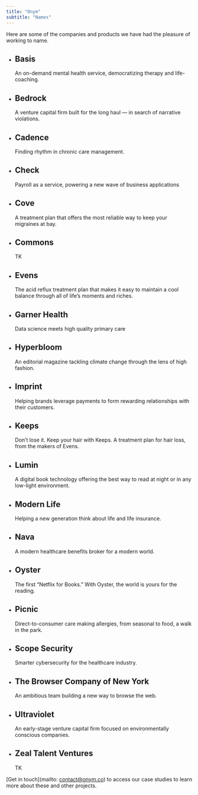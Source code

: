 ```yaml
---
title: "Onym"
subtitle: "Names"
---
```


Here are some of the companies and products we have had the pleasure of working to name.

- ## Basis
  An on-demand mental health service, democratizing therapy and life-coaching.
- ## Bedrock
  A venture capital firm built for the long haul — in search of narrative violations.
- ## Cadence
  Finding rhythm in chronic care management.
- ## Check
  Payroll as a service, powering a new wave of business applications
- ## Cove
  A treatment plan that offers the most reliable way to keep your migraines at bay.
- ## Commons
  TK
- ## Evens
  The acid reflux treatment plan that makes it easy to maintain a cool balance through all of life’s moments and riches.
- ## Garner Health
  Data science meets high quality primary care
- ## Hyperbloom
  An editorial magazine tackling climate change through the lens of high fashion.
- ## Imprint
  Helping brands leverage payments to form rewarding relationships with their customers.
- ## Keeps
  Don’t lose it. Keep your hair with Keeps. A treatment plan for hair loss, from the makers of Evens.
- ## Lumin
  A digital book technology offering the best way to read at night or in any low-light environment.
- ## Modern Life
  Helping a new generation think about life and life insurance.
- ## Nava
  A modern healthcare benefits broker for a modern world.
- ## Oyster
  The first “Netflix for Books.” With Oyster, the world is yours for the reading.
- ## Picnic
  Direct-to-consumer care making allergies, from seasonal to food, a walk in the park.
- ## Scope Security
  Smarter cybersecurity for the healthcare industry.
- ## The Browser Company of New York
  An ambitious team building a new way to browse the web.
- ## Ultraviolet
  An early-stage venture capital firm focused on environmentally conscious companies.
- ## Zeal Talent Ventures
  TK

[Get in touch](mailto: contact@onym.co) to access our case studies to
learn more about these and other projects. 

